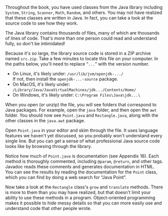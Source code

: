 Throughout the book, you have used classes from the Java library including `System`, `String`, `Scanner`, `Math`, `Random`, and others. You may not have realized that these classes are written in Java. In fact, you can take a look at the source code to see how they work.


The Java library contains thousands of files, many of which are thousands of lines of code. That's more than one person could read and understand fully, so don't be intimidated!

Because it's so large, the library source code is stored in a ZIP archive named `src.zip`. Take a few minutes to locate this file on your computer. In the paths below, you'll need to replace “`...`” with the version number.



*  On Linux, it's likely under: `/usr/lib/jvm/openjdk-.../`
<br/> If not, then install the `openjdk-...-source` package.
*  On MacOS, it's likely under: <br/> `/Library/Java/JavaVirtualMachines/jdk.../Contents/Home/`
*  On Windows, it's likely under: `C:\Program Files\Java\jdk...\`


When you open (or unzip) the file, you will see folders that correspond to Java packages. For example, open the `java` folder, and then open the `awt` folder. You should now see `Point.java` and `Rectangle.java`, along with the other classes in the `java.awt` package.

Open `Point.java` in your editor and skim through the file. It uses language features we haven't yet discussed, so you probably won't understand every single line. But you can get a sense of what professional Java source code looks like by browsing through the library.


Notice how much of `Point.java` is documentation (see Appendix 16). Each method is thoroughly commented, including `@param`, `@return`, and other tags. Javadoc reads these comments and generates documentation in HTML. You can see the results by reading the documentation for the `Point` class, which you can find by doing a web search for “Java Point”.

Now take a look at the `Rectangle` class's `grow` and `translate` methods. There is more to them than you may have realized, but that doesn't limit your ability to use these methods in a program. Object-oriented programming makes it possible to hide messy details so that you can more easily use and understand code that other people wrote.